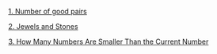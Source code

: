 [1. Number of good pairs](https://leetcode.com/problems/number-of-good-pairs/)

[2. Jewels and Stones](https://leetcode.com/problems/jewels-and-stones/)

[3. How Many Numbers Are Smaller Than the Current Number](https://leetcode.com/problems/how-many-numbers-are-smaller-than-the-current-number/)
